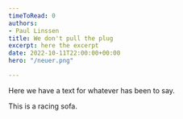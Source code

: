 ```yaml
---
timeToRead: 0
authors:
- Paul Linssen
title: We don't pull the plug
excerpt: here the excerpt
date: 2022-10-11T22:00:00+00:00
hero: "/neuer.png"

---
```

Here we have a text for whatever has been to say.

This is a racing sofa.